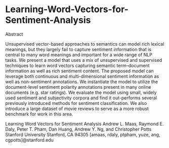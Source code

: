# Learning-Word-Vectors-for-Sentiment-Analysis
Abstract

Unsupervised vector-based approaches to semantics can model rich lexical meanings, but
they largely fail to capture sentiment information that is central to many word meanings and
important for a wide range of NLP tasks. We
present a model that uses a mix of unsupervised and supervised techniques to learn word
vectors capturing semantic term–document information as well as rich sentiment content.
The proposed model can leverage both continuous and multi-dimensional sentiment information as well as non-sentiment annotations. We instantiate the model to utilize the
document-level sentiment polarity annotations
present in many online documents (e.g. star
ratings). We evaluate the model using small,
widely used sentiment and subjectivity corpora and find it out-performs several previously introduced methods for sentiment classification. We also introduce a large dataset
of movie reviews to serve as a more robust
benchmark for work in this area.

Learning Word Vectors for Sentiment Analysis
Andrew L. Maas, Raymond E. Daly, Peter T. Pham, Dan Huang,
Andrew Y. Ng, and Christopher Potts
Stanford University
Stanford, CA 94305
[amaas, rdaly, ptpham, yuze, ang, cgpotts]@stanford.edu
